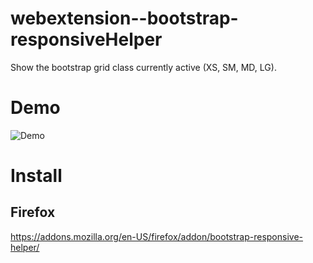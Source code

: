 # webextension--bootstrap-responsiveHelper

Show the bootstrap grid class currently active (XS, SM, MD, LG).

# Demo

![Demo](https://github.com/KevinBon/webextension--bootstrap-responsiveHelper/master/screenshots/demo.gif)

# Install
## Firefox
https://addons.mozilla.org/en-US/firefox/addon/bootstrap-responsive-helper/
